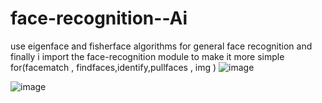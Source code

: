 # face-recognition--Ai
use eigenface and fisherface algorithms for general face recognition 
and finally i import the face-recognition module to make it more simple for(facematch , findfaces,identify,pullfaces , img )
![image](https://github.com/milkafasikag/face-recognition--Ai/assets/119007476/fc9f21aa-2ec1-4a2b-a853-100a2616d25e)

![image](https://github.com/milkafasikag/face-recognition--Ai/assets/119007476/0b09ae85-5a20-4128-a283-aa73126ca8d1)

